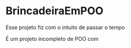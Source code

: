 # BrincadeiraEmPOO
Esse projeto fiz com o intuito de passar o tempo

É um projeto incompleto de POO com 
